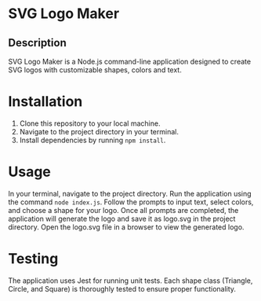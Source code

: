 # SVG Logo Maker

## Description

SVG Logo Maker is a Node.js command-line application designed to create SVG logos with customizable shapes, colors and text.

# Installation

1. Clone this repository to your local machine.
2. Navigate to the project directory in your terminal.
3. Install dependencies by running `npm install`.

# Usage

In your terminal, navigate to the project directory.
Run the application using the command `node index.js`.
Follow the prompts to input text, select colors, and choose a shape for your logo.
Once all prompts are completed, the application will generate the logo and save it as logo.svg in the project directory.
Open the logo.svg file in a browser to view the generated logo.

# Testing

The application uses Jest for running unit tests. Each shape class (Triangle, Circle, and Square) is thoroughly tested to ensure proper functionality.
